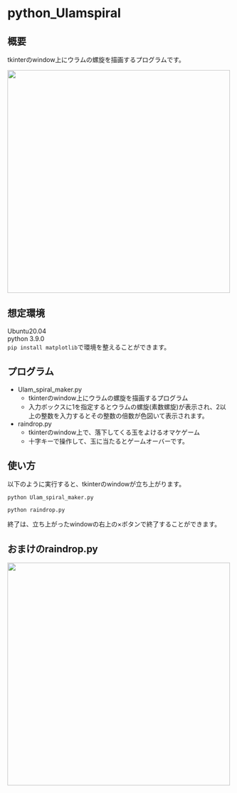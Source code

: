 # python_Ulamspiral

## 概要
tkinterのwindow上にウラムの螺旋を描画するプログラムです。

<img src="https://user-images.githubusercontent.com/75155218/201231668-0997a9c3-cc6e-4213-be55-59458a216750.gif" width="500px">


## 想定環境
Ubuntu20.04  
python 3.9.0  
`pip install matplotlib`で環境を整えることができます。


## プログラム
- Ulam_spiral_maker.py 
  - tkinterのwindow上にウラムの螺旋を描画するプログラム
  - 入力ボックスに1を指定するとウラムの螺旋(素数螺旋)が表示され、2以上の整数を入力するとその整数の倍数が色図いて表示されます。
- raindrop.py
  - tkinterのwindow上で、落下してくる玉をよけるオマケゲーム
  - 十字キーで操作して、玉に当たるとゲームオーバーです。


## 使い方
以下のように実行すると、tkinterのwindowが立ち上がります。
```
python Ulam_spiral_maker.py
```
```
python raindrop.py
```

終了は、立ち上がったwindowの右上の×ボタンで終了することができます。

## おまけのraindrop.py

<img src="https://user-images.githubusercontent.com/75155218/201232103-4aac8d62-266c-4a8b-9e09-fba3015cc066.gif" width="500px">


